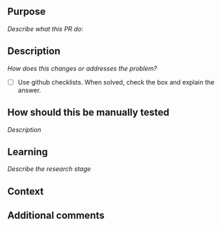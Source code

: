 ## Purpose
_Describe what this PR do:_

## Description 
_How does this changes or addresses the problem?_
- [ ] Use github checklists. When solved, check the box and explain the answer.

## How should this be manually tested
_Description_

## Learning
_Describe the research stage_

## Context

## Additional comments

